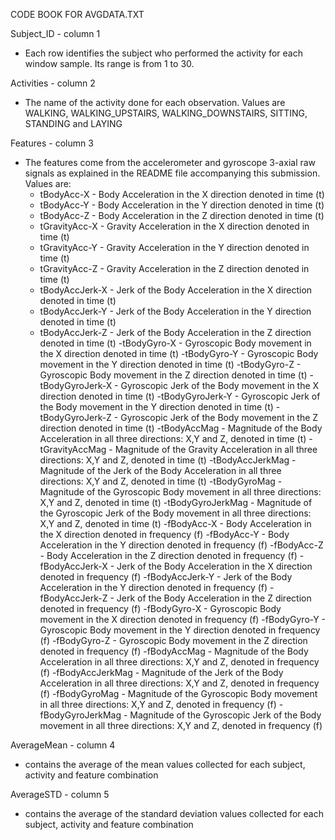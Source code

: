 CODE BOOK FOR AVGDATA.TXT

Subject_ID - column 1
 - Each row identifies the subject who performed the activity for each window sample. Its range is from 1 to 30. 
 
Activities - column 2
 - The name of the activity done for each observation. Values are WALKING, WALKING_UPSTAIRS, WALKING_DOWNSTAIRS, SITTING,
STANDING and LAYING

Features - column 3
 - The features come from the accelerometer and gyroscope 3-axial raw signals as explained in the README file accompanying this submission. Values are: 
   - tBodyAcc-X - Body Acceleration in the X direction denoted in time (t)
   - tBodyAcc-Y - Body Acceleration in the Y direction denoted in time (t)
   - tBodyAcc-Z - Body Acceleration in the Z direction denoted in time (t)
   - tGravityAcc-X - Gravity Acceleration in the X direction denoted in time (t)
   - tGravityAcc-Y - Gravity Acceleration in the Y direction denoted in time (t)
   - tGravityAcc-Z - Gravity Acceleration in the Z direction denoted in time (t)
   - tBodyAccJerk-X - Jerk of the Body Acceleration in the X direction denoted in time (t)
   - tBodyAccJerk-Y - Jerk of the Body Acceleration in the Y direction denoted in time (t)
   - tBodyAccJerk-Z - Jerk of the Body Acceleration in the Z direction denoted in time (t)
   -tBodyGyro-X - Gyroscopic Body movement in the X direction denoted in time (t)
   -tBodyGyro-Y - Gyroscopic Body movement in the Y direction denoted in time (t)
   -tBodyGyro-Z - Gyroscopic Body movement in the Z direction denoted in time (t)
   -tBodyGyroJerk-X - Gyroscopic Jerk of the Body movement in the X direction denoted in time (t)
   -tBodyGyroJerk-Y - Gyroscopic Jerk of the Body movement in the Y direction denoted in time (t)
   -tBodyGyroJerk-Z - Gyroscopic Jerk of the Body movement in the Z direction denoted in time (t)
   -tBodyAccMag - Magnitude of the Body Acceleration in all three directions: X,Y and Z, denoted in time (t)
   -tGravityAccMag - Magnitude of the Gravity Acceleration in all three directions: X,Y and Z, denoted in time (t)
   -tBodyAccJerkMag - Magnitude of the Jerk of the Body Acceleration in all three directions: X,Y and Z, denoted in time (t)
   -tBodyGyroMag - Magnitude of the Gyroscopic Body movement in all three directions: X,Y and Z, denoted in time (t)
   -tBodyGyroJerkMag - Magnitude of the Gyroscopic Jerk of the Body movement in all three directions: X,Y and Z, denoted in time (t)
   -fBodyAcc-X - Body Acceleration in the X direction denoted in frequency (f)
   -fBodyAcc-Y - Body Acceleration in the Y direction denoted in frequency (f)
   -fBodyAcc-Z - Body Acceleration in the Z direction denoted in frequency (f)
   -fBodyAccJerk-X - Jerk of the Body Acceleration in the X direction denoted in frequency (f)
   -fBodyAccJerk-Y - Jerk of the Body Acceleration in the Y direction denoted in frequency (f)
   -fBodyAccJerk-Z - Jerk of the Body Acceleration in the Z direction denoted in frequency (f)
   -fBodyGyro-X - Gyroscopic Body movement in the X direction denoted in frequency (f)
   -fBodyGyro-Y - Gyroscopic Body movement in the Y direction denoted in frequency (f)
   -fBodyGyro-Z - Gyroscopic Body movement in the Z direction denoted in frequency (f)
   -fBodyAccMag - Magnitude of the Body Acceleration in all three directions: X,Y and Z, denoted in frequency (f)
   -fBodyAccJerkMag - Magnitude of the Jerk of the Body Acceleration in all three directions: X,Y and Z, denoted in frequency (f)
   -fBodyGyroMag - Magnitude of the Gyroscopic Body movement in all three directions: X,Y and Z, denoted in frequency (f)
   -fBodyGyroJerkMag - Magnitude of the Gyroscopic Jerk of the Body movement in all three directions: X,Y and Z, denoted in frequency (f)
 
AverageMean - column 4
 - contains the average of the mean values collected for each subject, activity and feature combination
 
AverageSTD - column 5
 - contains the average of the standard deviation values collected for each subject, activity and feature combination
